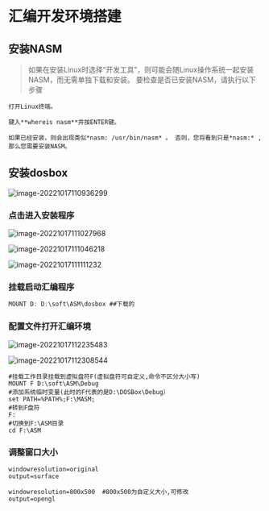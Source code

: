 # 汇编开发环境搭建

## 安装NASM

> 如果在安装Linux时选择“开发工具”，则可能会随Linux操作系统一起安装NASM，而无需单独下载和安装。 要检查是否已安装NASM，请执行以下步骤 

```
打开Linux终端。

键入**whereis nasm**并按ENTER键。

如果已经安装，则会出现类似*nasm: /usr/bin/nasm* 。 否则，您将看到只是*nasm:* ,那么您需要安装NASM。
```

## 安装dosbox

![image-20221017110936299](E:\Typora\data\img\image-20221017110936299.png)

### 点击进入安装程序

![image-20221017111027968](E:\Typora\data\img\image-20221017111027968.png)

![image-20221017111046218](E:\Typora\data\img\image-20221017111046218.png)

![image-20221017111111232](E:\Typora\data\img\image-20221017111111232.png)

### 挂载启动汇编程序

```a
MOUNT D: D:\soft\ASM\dosbox ##下载的
```



### 配置文件打开汇编环境



![image-20221017112235483](E:\Typora\data\img\image-20221017112235483.png)



![image-20221017112308544](E:\Typora\data\img\image-20221017112308544.png)



```
#挂载工作目录挂载到虚拟盘符F(虚拟盘符可自定义,命令不区分大小写)
MOUNT F D:\soft\ASM\Debug
#添加系统临时变量(此时的F代表的是D:\DOSBox\Debug）
set PATH=%PATH%;F:\MASM; 
#转到F盘符
F:
#切换到F:\ASM目录
cd F:\ASM
```



### 调整窗口大小



```
windowresolution=original
output=surface
```



```
windowresolution=800x500  #800x500为自定义大小,可修改
output=opengl
```

